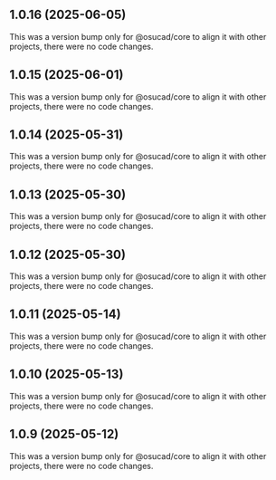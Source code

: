 ## 1.0.16 (2025-06-05)

This was a version bump only for @osucad/core to align it with other projects, there were no code changes.

## 1.0.15 (2025-06-01)

This was a version bump only for @osucad/core to align it with other projects, there were no code changes.

## 1.0.14 (2025-05-31)

This was a version bump only for @osucad/core to align it with other projects, there were no code changes.

## 1.0.13 (2025-05-30)

This was a version bump only for @osucad/core to align it with other projects, there were no code changes.

## 1.0.12 (2025-05-30)

This was a version bump only for @osucad/core to align it with other projects, there were no code changes.

## 1.0.11 (2025-05-14)

This was a version bump only for @osucad/core to align it with other projects, there were no code changes.

## 1.0.10 (2025-05-13)

This was a version bump only for @osucad/core to align it with other projects, there were no code changes.

## 1.0.9 (2025-05-12)

This was a version bump only for @osucad/core to align it with other projects, there were no code changes.
